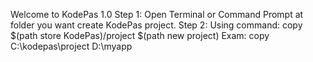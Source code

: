 Welcome to KodePas 1.0
Step 1: Open Terminal or Command Prompt at folder you want create KodePas project.
Step 2: Using command: 
        copy $(path store KodePas)/project $(path new project)
        Exam: copy C:\kodepas\project D:\myapp